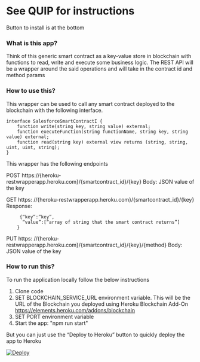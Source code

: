 
# See QUIP for instructions

Button to install is at the bottom

### What is this app?

Think of this generic smart contract as a key-value store in blockchain with functions to read, write and execute some business logic.
The REST API will be a wrapper around the said operations and will take in the contract id and method params

### How to use this?

This wrapper can be used to call any smart contract deployed to the blockchain with the following interface.
```
interface SalesforceSmartContractI {
    function write(string key, string value) external;
    function executeFunction(string functionName, string key, string value) external;
    function read(string key) external view returns (string, string, uint, uint, string);
}
```

This wrapper has the following endpoints

POST https://{heroku-restwrapperapp.heroku.com}/{smartcontract_id}/{key}
Body: JSON value of the key


GET https: //{heroku-restwrapperapp.heroku.com}/{smartcontract_id}/{key}
Response:
```
     {“key”:”key”,
      “value”:[“array of string that the smart contract returns”]
    }
```
PUT https: //{heroku-restwrapperapp.heroku.com}/{smartcontract_id}/{key}/{method}
Body: JSON value of the key

### How to run this?

To run the application locally follow the below instructions

1. Clone code
2. SET BLOCKCHAIN_SERVICE_URL environment variable. This will be the URL of the Blockchain you deployed using Heroku Blockchain Add-On https://elements.heroku.com/addons/blockchain  
3. SET PORT environment variable
4. Start the app: "npm run start"

But you can just use the “Deploy to Heroku” button to quickly deploy the app to Heroku

<a href="https://heroku.com/deploy?template=https://github.com/DanHca/demopackageh4brest">
<img src="https://www.herokucdn.com/deploy/button.svg" alt="Deploy">
</a>
